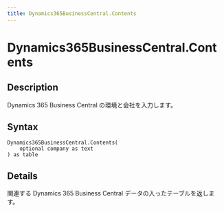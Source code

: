 ```yaml
---
title: Dynamics365BusinessCentral.Contents
---
```


# Dynamics365BusinessCentral.Contents


## Description

Dynamics 365 Business Central の環境と会社を入力します。


## Syntax

```powerquery
Dynamics365BusinessCentral.Contents(
    optional company as text
) as table
```


## Details

関連する Dynamics 365 Business Central データの入ったテーブルを返します。


